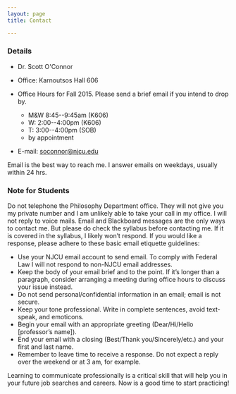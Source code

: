 ```yaml
---
layout: page
title: Contact

---
```

###  Details

+ Dr. Scott O'Connor 
+ Office: Karnoutsos Hall 606
+ Office Hours for Fall 2015. Please send a brief email if you intend to drop by.
	+ M&W 8:45--9:45am (K606)
	+ W: 2:00--4:00pm (K606)
	+ T: 3:00--4:00pm (SOB)
	+ by appointment

+ E-mail: <soconnor@njcu.edu>

Email is the best way to reach me. I answer emails on weekdays, usually within 24 hrs.


### Note for Students

Do not telephone the Philosophy Department office. They will not give you my private number and I am unlikely able to take your call in my office. I will not reply to voice mails. Email and Blackboard messages are the only ways to contact me.
But please do check the syllabus before contacting me. If it is covered in the syllabus, I likely won’t respond. If you would like a response, please adhere to these basic email etiquette guidelines:

+ Use your NJCU email account to send email. To comply with Federal Law I will not respond to non-NJCU email addresses. 
+  Keep the body of your email brief and to the point. If it’s longer than a paragraph, consider arranging a meeting during office hours to discuss your issue instead.
+ Do not send personal/confidential information in an email; email is not secure.
+ Keep your tone professional. Write in complete sentences, avoid text-speak, and emoticons. 
+ Begin your email with an appropriate greeting (Dear/Hi/Hello [professor’s name]).
+ End your email with a closing (Best/Thank you/Sincerely/etc.) and your first and last name.
+ Remember to leave time to receive a response. Do not expect a reply over the weekend or at 3 am, for example.

Learning to communicate professionally is a critical skill that will help you in your future job searches and careers. Now is a good time to start practicing!